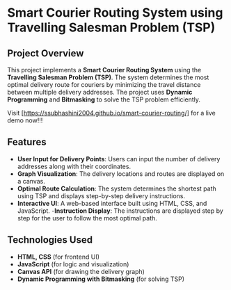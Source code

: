 # Smart Courier Routing System using Travelling Salesman Problem (TSP)

## Project Overview
This project implements a **Smart Courier Routing System** using the **Travelling Salesman Problem (TSP)**. The system determines the most optimal delivery route for couriers by minimizing the travel distance between multiple delivery addresses. The project uses **Dynamic Programming** and **Bitmasking** to solve the TSP problem efficiently.

Visit [https://ssubhashini2004.github.io/smart-courier-routing/] for a live demo now!!!

## Features
- **User Input for Delivery Points**: Users can input the number of delivery addresses along with their coordinates.
- **Graph Visualization**: The delivery locations and routes are displayed on a canvas.
- **Optimal Route Calculation**: The system determines the shortest path using TSP and displays step-by-step delivery instructions.
- **Interactive UI**: A web-based interface built using HTML, CSS, and JavaScript.
-**Instruction Display**: The instructions are displayed step by step for the user to follow the most optimal path.

## Technologies Used
- **HTML, CSS** (for frontend UI)
- **JavaScript** (for logic and visualization)
- **Canvas API** (for drawing the delivery graph)
- **Dynamic Programming with Bitmasking** (for solving TSP)
